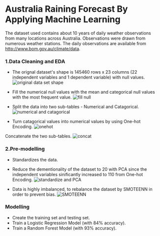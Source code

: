 # Australia Raining Forecast By Applying Machine Learning

The dataset used contains about 10 years of daily weather observations from many locations across Australia.
Observations were drawn from numerous weather stations. The daily observations are available from http://www.bom.gov.au/climate/data.

### 1.Data Cleaning and EDA
* The orignal dataset's shape is 145460 rows x 23 columns (22 independent variables and 1 dependent variable) with null values.
![original data set shape](https://user-images.githubusercontent.com/92283861/153620841-05c29774-4145-42db-b1af-c0518ca7e803.png)

* Fill the numerical null values with the mean and categorical null values with the most frequent value.
![fill null](https://user-images.githubusercontent.com/92283861/153620845-89ad642b-9a6c-48b4-9930-6cf8fde9a50a.png)

* Split the data into two sub-tables - Numerical and Catagorical.
![numerical and catagorical](https://user-images.githubusercontent.com/92283861/153620879-1d2c27c6-a392-4eaf-bce8-e7a80e4dada9.png)

* Turn catagorical values into numerical values by using One-hot Encoding. 
![onehot](https://user-images.githubusercontent.com/92283861/153620886-fca13e31-dd76-4414-b7fc-5c6eb81ab276.png)

Concatenate the two sub-tables.
![concat](https://user-images.githubusercontent.com/92283861/153620896-7f5f155b-fad9-4a6e-aa96-b9513918d349.png)

### 2.Pre-modelling 
* Standardizes the data.
* Reduce the dementionality of the dataset to 20 with PCA since the independent variables sinificantly increased to 110 from One-hot Encoding.
![standardize and PCA](https://user-images.githubusercontent.com/92283861/153624210-d081b9f4-ff9f-4753-9bbd-eb74b6439389.png)

* Data is highly imbalanced, to rebalance the dataset by SMOTEENN in order to prevent bias.
![SMOTEENN](https://user-images.githubusercontent.com/92283861/153624220-f7150688-80fc-4b99-93a8-b8d481e8b570.png)

### Modelling
* Create the training set and testing set.
* Train a Logistic Regression Model (with 84% accuracy).
* Train a Random Forest Model (with 93% accuracy).
